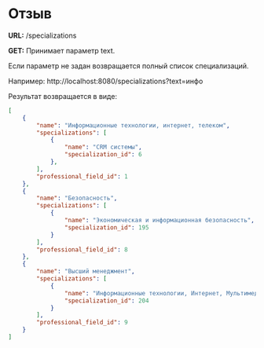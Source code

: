 # Отзыв


**URL:** /specializations

**GET:**
Принимает параметр text.

Если параметр не задан возвращается полный список специализаций.

Например: http://localhost:8080/specializations?text=инфо

Результат возвращается в виде:
```json
[
	{
		"name": "Информационные технологии, интернет, телеком",
		"specializations": [
			{
				"name": "CRM системы",
				"specialization_id": 6
			},
		],
		"professional_field_id": 1
	},
	{
		"name": "Безопасность",
		"specializations": [
			{
				"name": "Экономическая и информационная безопасность",
				"specialization_id": 195
			}
		],
		"professional_field_id": 8
	},
	{
		"name": "Высший менеджмент",
		"specializations": [
			{
				"name": "Информационные технологии, Интернет, Мультимедиа",
				"specialization_id": 204
			}
		],
		"professional_field_id": 9
	}
]
```
